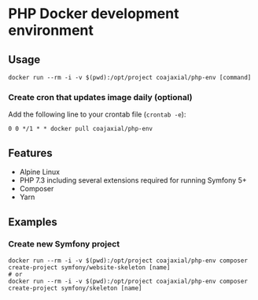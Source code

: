 # PHP Docker development environment

## Usage

```shell script
docker run --rm -i -v $(pwd):/opt/project coajaxial/php-env [command]
```

### Create cron that updates image daily (optional)

Add the following line to your crontab file (`crontab -e`):

```
0 0 */1 * * docker pull coajaxial/php-env
```

## Features

- Alpine Linux
- PHP 7.3 including several extensions required for running Symfony 5+
- Composer
- Yarn

## Examples

### Create new Symfony project

```shell script
docker run --rm -i -v $(pwd):/opt/project coajaxial/php-env composer create-project symfony/website-skeleton [name]
# or
docker run --rm -i -v $(pwd):/opt/project coajaxial/php-env composer create-project symfony/skeleton [name]
```
